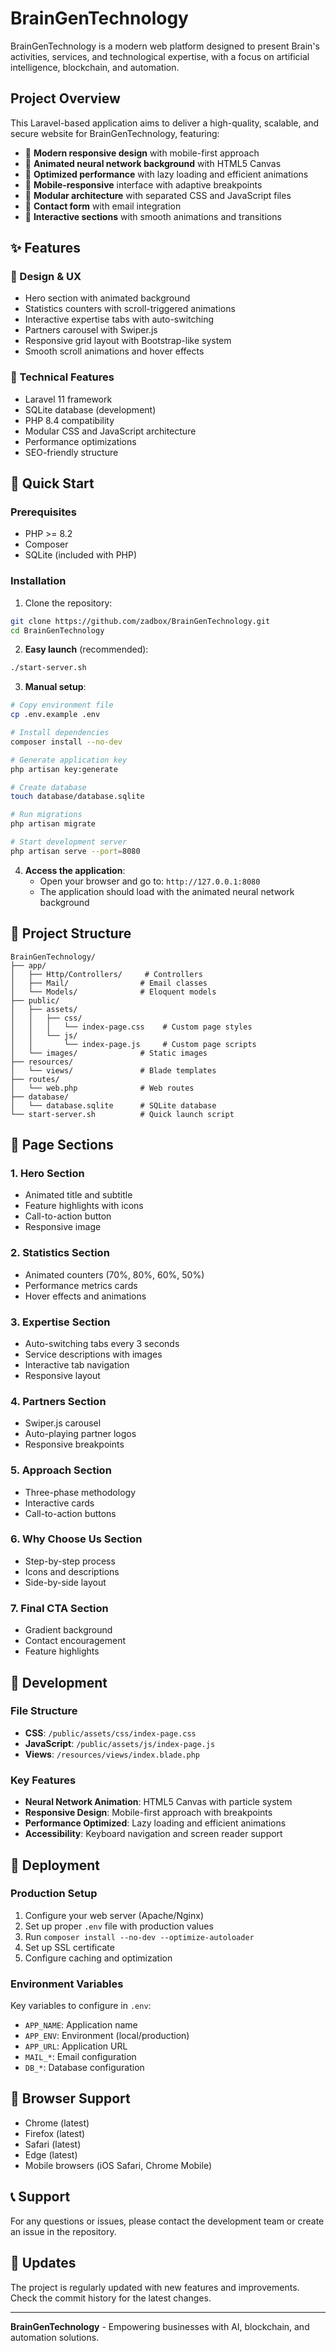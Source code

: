 # BrainGenTechnology

BrainGenTechnology is a modern web platform designed to present Brain's activities, services, and technological expertise, with a focus on artificial intelligence, blockchain, and automation.

## Project Overview

This Laravel-based application aims to deliver a high-quality, scalable, and secure website for BrainGenTechnology, featuring:

- 🎨 **Modern responsive design** with mobile-first approach
- 🤖 **Animated neural network background** with HTML5 Canvas
- 🚀 **Optimized performance** with lazy loading and efficient animations
- 📱 **Mobile-responsive** interface with adaptive breakpoints
- 🔧 **Modular architecture** with separated CSS and JavaScript files
- 📧 **Contact form** with email integration
- 🎯 **Interactive sections** with smooth animations and transitions

## ✨ Features

### 🎨 Design & UX
- Hero section with animated background
- Statistics counters with scroll-triggered animations
- Interactive expertise tabs with auto-switching
- Partners carousel with Swiper.js
- Responsive grid layout with Bootstrap-like system
- Smooth scroll animations and hover effects

### 🔧 Technical Features
- Laravel 11 framework
- SQLite database (development)
- PHP 8.4 compatibility
- Modular CSS and JavaScript architecture
- Performance optimizations
- SEO-friendly structure

## 🚀 Quick Start

### Prerequisites

- PHP >= 8.2
- Composer
- SQLite (included with PHP)

### Installation

1. Clone the repository:
```bash
git clone https://github.com/zadbox/BrainGenTechnology.git
cd BrainGenTechnology
```

2. **Easy launch** (recommended):
```bash
./start-server.sh
```

3. **Manual setup**:
```bash
# Copy environment file
cp .env.example .env

# Install dependencies
composer install --no-dev

# Generate application key
php artisan key:generate

# Create database
touch database/database.sqlite

# Run migrations
php artisan migrate

# Start development server
php artisan serve --port=8080
```

4. **Access the application**:
   - Open your browser and go to: `http://127.0.0.1:8080`
   - The application should load with the animated neural network background

## 📁 Project Structure

```
BrainGenTechnology/
├── app/
│   ├── Http/Controllers/     # Controllers
│   ├── Mail/                # Email classes
│   └── Models/              # Eloquent models
├── public/
│   ├── assets/
│   │   ├── css/
│   │   │   └── index-page.css    # Custom page styles
│   │   └── js/
│   │       └── index-page.js     # Custom page scripts
│   └── images/              # Static images
├── resources/
│   └── views/               # Blade templates
├── routes/
│   └── web.php              # Web routes
├── database/
│   └── database.sqlite      # SQLite database
└── start-server.sh          # Quick launch script
```

## 🎨 Page Sections

### 1. Hero Section
- Animated title and subtitle
- Feature highlights with icons
- Call-to-action button
- Responsive image

### 2. Statistics Section
- Animated counters (70%, 80%, 60%, 50%)
- Performance metrics cards
- Hover effects and animations

### 3. Expertise Section
- Auto-switching tabs every 3 seconds
- Service descriptions with images
- Interactive tab navigation
- Responsive layout

### 4. Partners Section
- Swiper.js carousel
- Auto-playing partner logos
- Responsive breakpoints

### 5. Approach Section
- Three-phase methodology
- Interactive cards
- Call-to-action buttons

### 6. Why Choose Us Section
- Step-by-step process
- Icons and descriptions
- Side-by-side layout

### 7. Final CTA Section
- Gradient background
- Contact encouragement
- Feature highlights

## 🔧 Development

### File Structure
- **CSS**: `/public/assets/css/index-page.css`
- **JavaScript**: `/public/assets/js/index-page.js`
- **Views**: `/resources/views/index.blade.php`

### Key Features
- **Neural Network Animation**: HTML5 Canvas with particle system
- **Responsive Design**: Mobile-first approach with breakpoints
- **Performance Optimized**: Lazy loading and efficient animations
- **Accessibility**: Keyboard navigation and screen reader support

## 🚀 Deployment

### Production Setup
1. Configure your web server (Apache/Nginx)
2. Set up proper `.env` file with production values
3. Run `composer install --no-dev --optimize-autoloader`
4. Set up SSL certificate
5. Configure caching and optimization

### Environment Variables
Key variables to configure in `.env`:
- `APP_NAME`: Application name
- `APP_ENV`: Environment (local/production)
- `APP_URL`: Application URL
- `MAIL_*`: Email configuration
- `DB_*`: Database configuration

## 🎯 Browser Support

- Chrome (latest)
- Firefox (latest)
- Safari (latest)
- Edge (latest)
- Mobile browsers (iOS Safari, Chrome Mobile)

## 📞 Support

For any questions or issues, please contact the development team or create an issue in the repository.

## 🔄 Updates

The project is regularly updated with new features and improvements. Check the commit history for the latest changes.

---

**BrainGenTechnology** - Empowering businesses with AI, blockchain, and automation solutions.
